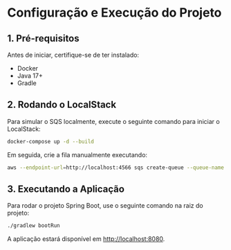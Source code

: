 # Configuração e Execução do Projeto

## 1. Pré-requisitos
Antes de iniciar, certifique-se de ter instalado:

- Docker
- Java 17+
- Gradle

## 2. Rodando o LocalStack
Para simular o SQS localmente, execute o seguinte comando para iniciar o LocalStack:

```sh
docker-compose up -d --build
```

Em seguida, crie a fila manualmente executando:

```sh
aws --endpoint-url=http://localhost:4566 sqs create-queue --queue-name queue-sqs-test
```

## 3. Executando a Aplicação
Para rodar o projeto Spring Boot, use o seguinte comando na raiz do projeto:

```sh
./gradlew bootRun
```

A aplicação estará disponível em [http://localhost:8080](http://localhost:8080).

